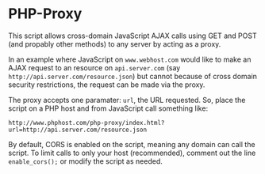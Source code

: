 PHP-Proxy
=========

This script allows cross-domain JavaScript AJAX calls using GET and POST (and propably other methods) to any server by acting as a proxy.

In an example where JavaScript on `www.webhost.com` would like to make an AJAX request to an resource on `api.server.com` (say `http://api.server.com/resource.json`) but cannot because of cross domain security restrictions, the request can be made via the proxy.

The proxy accepts one paramater: `url`, the URL requested. So, place the script on a PHP host and from JavaScript call something like:

    http://www.phphost.com/php-proxy/index.html?url=http://api.server.com/resource.json

By default, CORS is enabled on the script, meaning any domain can call the script. To limit calls to only your host (recommended), comment out the line `enable_cors();` or modify the script as needed.